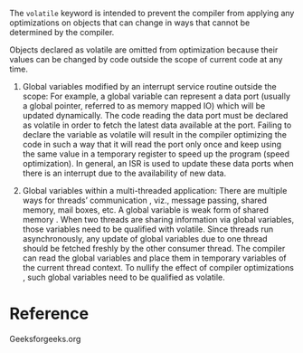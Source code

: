 The `volatile` keyword is intended to prevent the compiler from applying any optimizations on objects
that can change in ways that cannot be determined by the compiler.

Objects declared as volatile are omitted from optimization because their values can be changed by code
outside the scope of current code at any time.

1) Global variables modified by an interrupt service routine outside the scope: For example, a global
variable can represent a data port (usually a global pointer, referred to as memory mapped IO) which
will be updated dynamically. The code reading the data port must be declared as volatile in order to
fetch the latest data available at the port. Failing to declare the variable as volatile will result
in the compiler optimizing the code in such a way that it will read the port only once and keep using
the same value in a temporary register to speed up the program (speed optimization). In general, an
ISR is used to update these data ports when there is an interrupt due to the availability of new data. 

 
2) Global variables within a multi-threaded application: There are multiple ways for threads’ communication
, viz., message passing, shared memory, mail boxes, etc. A global variable is weak form of shared memory
. When two threads are sharing information via global variables, those variables need to be qualified 
with volatile. Since threads run asynchronously, any update of global variables due to one thread should 
be fetched freshly by the other consumer thread. The compiler can read the global variables and place 
them in temporary variables of the current thread context. To nullify the effect of compiler optimizations
, such global variables need to be qualified as volatile.

# Reference

Geeksforgeeks.org
